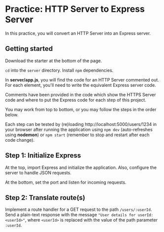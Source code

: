 # Practice: HTTP Server to Express Server

In this practice, you will convert an HTTP Server into an Express server.

## Getting started

Download the starter at the bottom of the page.

`cd` into the `server` directory. Install `npm` dependencies.

In __server/app.js__, you will find the code for an HTTP Server commented out.
For  each element, you'll need to write the equivalent Express server code.

Comments have been provided in the code which show the HTTPS Server code and
where to put the Express code for each step of this project.

You may work from top to bottom, or you may follow the steps in the order below.

Each step can be tested by (re)loading http://localhost:5000/users/1234 in your
browser after running the application using `npm dev` (auto-refreshes using
**nodemon**) or `npm start` (remember to stop and restart after each code
change).

## Step 1: Initialize Express

At the top, import Express and initialize the application. Also, configure the
server to handle JSON requests.

At the bottom, set the port and listen for incoming requests.

## Step 2: Translate route(s)

Implement a route handler for a GET request to the path `/users/:userId`. Send a
plain-text response with the message `"User details for userId: <userId>"`,
where `<userId>` is replaced with the value of the path parameter `:userId`.
